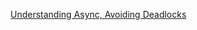 [Understanding Async, Avoiding Deadlocks](https://medium.com/rubrikkgroup/understanding-async-avoiding-deadlocks-e41f8f2c6f5d)
